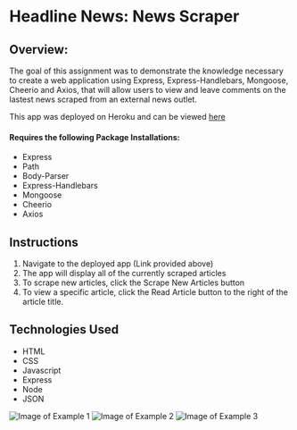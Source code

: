 # Headline News: News Scraper

## Overview:
The goal of this assignment was to demonstrate the knowledge necessary to create a web application using Express, Express-Handlebars, Mongoose, Cheerio and Axios, that will allow users to view and leave comments on the lastest news scraped from an external news outlet.

This app was deployed on Heroku and can be viewed [here](https://headlinenewsdtaylor.herokuapp.com/)

#### Requires the following Package Installations:
* Express
* Path
* Body-Parser
* Express-Handlebars
* Mongoose
* Cheerio
* Axios

## Instructions
1. Navigate to the deployed app (Link provided above)
2. The app will display all of the currently scraped articles
3. To scrape new articles, click the Scrape New Articles button
4. To view a specific article, click the Read Article button to the right of the article title.

## Technologies Used
* HTML
* CSS
* Javascript
* Express
* Node
* JSON

![Image of Example 1](https://github.com/d-taylor6403/NewsScraper/blob/master/public/assets/images/demo1.gif)
![Image of Example 2](https://github.com/d-taylor6403/NewsScraper/blob/master/public/assets/images/demo2.gif)
![Image of Example 3](https://github.com/d-taylor6403/NewsScraper/blob/master/public/assets/images/demo3.gif)

